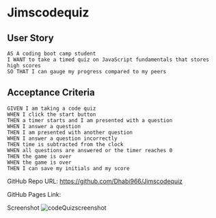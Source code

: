# Jimscodequiz

## User Story

```
AS A coding boot camp student
I WANT to take a timed quiz on JavaScript fundamentals that stores high scores
SO THAT I can gauge my progress compared to my peers
```

## Acceptance Criteria

```
GIVEN I am taking a code quiz
WHEN I click the start button
THEN a timer starts and I am presented with a question
WHEN I answer a question
THEN I am presented with another question
WHEN I answer a question incorrectly
THEN time is subtracted from the clock
WHEN all questions are answered or the timer reaches 0
THEN the game is over
WHEN the game is over
THEN I can save my initials and my score
```
GitHub Repo URL: https://github.com/Dhabi966/Jimscodequiz

GitHub Pages Link: 

Screenshot
![codeQuizscreenshot](https://user-images.githubusercontent.com/108851005/184296225-3cb265cf-fe8a-4156-98b6-176847393e1a.png)
